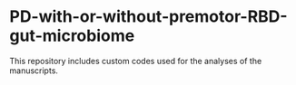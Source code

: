 # PD-with-or-without-premotor-RBD-gut-microbiome

This repository includes custom codes used for the analyses of the manuscripts.
